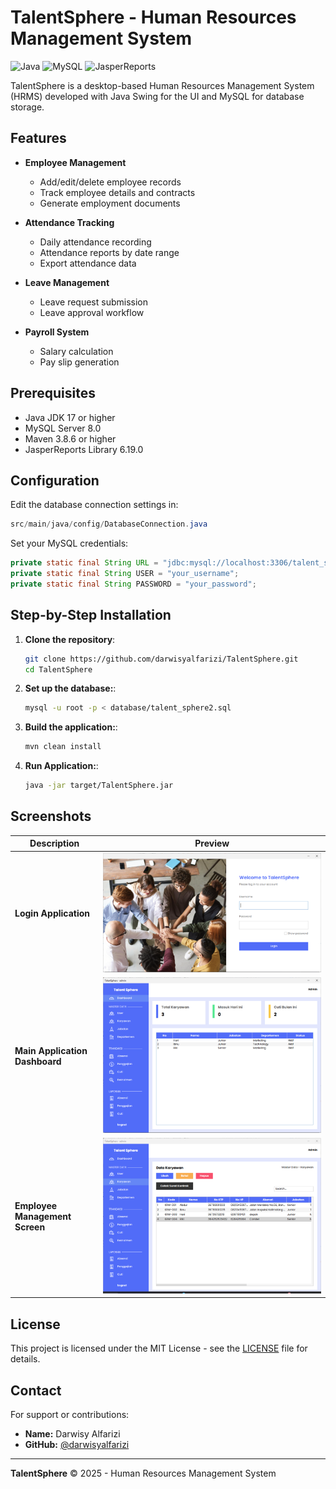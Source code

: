 # TalentSphere - Human Resources Management System

![Java](https://img.shields.io/badge/Java-17-blue)
![MySQL](https://img.shields.io/badge/MySQL-8.0-orange)
![JasperReports](https://img.shields.io/badge/JasperReports-6.19.0-brightgreen)

TalentSphere is a desktop-based Human Resources Management System (HRMS) developed with Java Swing for the UI and MySQL for database storage.

## Features

- **Employee Management**
  - Add/edit/delete employee records
  - Track employee details and contracts
  - Generate employment documents

- **Attendance Tracking**
  - Daily attendance recording
  - Attendance reports by date range
  - Export attendance data

- **Leave Management**
  - Leave request submission
  - Leave approval workflow
  
- **Payroll System**
  - Salary calculation
  - Pay slip generation
  

## Prerequisites

- Java JDK 17 or higher
- MySQL Server 8.0
- Maven 3.8.6 or higher
- JasperReports Library 6.19.0


## Configuration
  Edit the database connection settings in:
   ```java
   src/main/java/config/DatabaseConnection.java
   ```
  Set your MySQL credentials:
  ```java
  private static final String URL = "jdbc:mysql://localhost:3306/talent_sphere2";
  private static final String USER = "your_username";
  private static final String PASSWORD = "your_password";
  ```

## Step-by-Step Installation

1. **Clone the repository**:
   ```bash
   git clone https://github.com/darwisyalfarizi/TalentSphere.git
   cd TalentSphere
   ```
2. **Set up the database:**:
   ```bash
   mysql -u root -p < database/talent_sphere2.sql
   ```
3. **Build the application:**:
   ```bash
   mvn clean install
   ```
2. **Run Application:**:
   ```bash
   java -jar target/TalentSphere.jar
   ```

## Screenshots

| Description | Preview |
|-------------|---------|
| **Login Application** | ![Login](src/main/resources/images/screenshots/login.png) |
| **Main Application Dashboard** | ![Dashboard](src/main/resources/images/screenshots/dashboard.png) |
| **Employee Management Screen** | ![Employee Management](src/main/resources/images/screenshots/karyawan.png) |

## License

This project is licensed under the MIT License - see the [LICENSE](LICENSE) file for details.

## Contact

For support or contributions:

- **Name:** Darwisy Alfarizi  
- **GitHub:** [@darwisyalfarizi](https://github.com/darwisyalfarizi)  

---

**TalentSphere** © 2025 - Human Resources Management System

